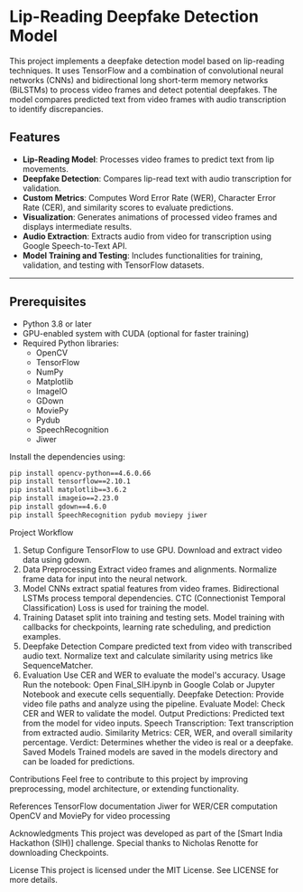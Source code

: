 # Lip-Reading Deepfake Detection Model

This project implements a deepfake detection model based on lip-reading techniques. It uses TensorFlow and a combination of convolutional neural networks (CNNs) and bidirectional long short-term memory networks (BiLSTMs) to process video frames and detect potential deepfakes. The model compares predicted text from video frames with audio transcription to identify discrepancies.

## Features

- **Lip-Reading Model**: Processes video frames to predict text from lip movements.
- **Deepfake Detection**: Compares lip-read text with audio transcription for validation.
- **Custom Metrics**: Computes Word Error Rate (WER), Character Error Rate (CER), and similarity scores to evaluate predictions.
- **Visualization**: Generates animations of processed video frames and displays intermediate results.
- **Audio Extraction**: Extracts audio from video for transcription using Google Speech-to-Text API.
- **Model Training and Testing**: Includes functionalities for training, validation, and testing with TensorFlow datasets.

---

## Prerequisites

- Python 3.8 or later
- GPU-enabled system with CUDA (optional for faster training)
- Required Python libraries:
  - OpenCV
  - TensorFlow
  - NumPy
  - Matplotlib
  - ImageIO
  - GDown
  - MoviePy
  - Pydub
  - SpeechRecognition
  - Jiwer

Install the dependencies using:

```bash
pip install opencv-python==4.6.0.66
pip install tensorflow==2.10.1
pip install matplotlib==3.6.2
pip install imageio==2.23.0
pip install gdown==4.6.0
pip install SpeechRecognition pydub moviepy jiwer


```





Project Workflow
1. Setup
Configure TensorFlow to use GPU.
Download and extract video data using gdown.
2. Data Preprocessing
Extract video frames and alignments.
Normalize frame data for input into the neural network.
3. Model
CNNs extract spatial features from video frames.
Bidirectional LSTMs process temporal dependencies.
CTC (Connectionist Temporal Classification) Loss is used for training the model.
4. Training
Dataset split into training and testing sets.
Model training with callbacks for checkpoints, learning rate scheduling, and prediction examples.
5. Deepfake Detection
Compare predicted text from video with transcribed audio text.
Normalize text and calculate similarity using metrics like SequenceMatcher.
6. Evaluation
Use CER and WER to evaluate the model's accuracy.
Usage
Run the notebook: Open Final_SIH.ipynb in Google Colab or Jupyter Notebook and execute cells sequentially.
Deepfake Detection: Provide video file paths and analyze using the pipeline.
Evaluate Model: Check CER and WER to validate the model.
Output
Predictions: Predicted text from the model for video inputs.
Speech Transcription: Text transcription from extracted audio.
Similarity Metrics: CER, WER, and overall similarity percentage.
Verdict: Determines whether the video is real or a deepfake.
Saved Models
Trained models are saved in the models directory and can be loaded for predictions.

Contributions
Feel free to contribute to this project by improving preprocessing, model architecture, or extending functionality.

References
TensorFlow documentation
Jiwer for WER/CER computation
OpenCV and MoviePy for video processing

Acknowledgments
This project was developed as part of the [Smart India Hackathon (SIH)] challenge. Special thanks to Nicholas Renotte for downloading Checkpoints.

License
This project is licensed under the MIT License. See LICENSE for more details.